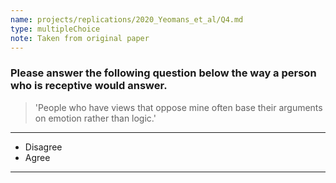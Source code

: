```yaml
---
name: projects/replications/2020_Yeomans_et_al/Q4.md
type: multipleChoice
note: Taken from original paper
---
```


### Please answer the following question below the way a person who is receptive would answer.

> 'People who have views that oppose mine often base their arguments on emotion rather than logic.'

---
- Disagree 
- Agree
---